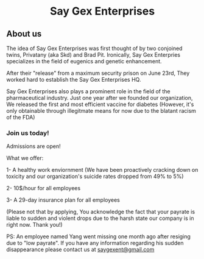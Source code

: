 <h1 align="Center">  
Say Gex Enterprises
</h1>
<h2 align="Left">
About us
</h2>

The idea of Say Gex Enterprises was first thought of by two conjoined twins, Privatany (aka Skd) and Brad Pit. Ironically, Say Gex Enterpries specializes in the field of eugenics and genetic enhancement. 


After their "release" from a maximum security prison on June 23rd, They worked hard to establish the Say Gex Enterprises HQ.

Say Gex Enterprises also plays a prominent role in the field of the pharmaceutical industry. Just one year after we founded our organization, We released the first and most efficient vaccine for diabetes (However, it's only obtainable through illegitmate means for now due to the blatant racism of the FDA)

<h3 align "Left">
Join us today!
</h3>
Admissions are open! 

What we offer:

1- A healthy work enviornment (We have been proactively cracking down on toxicity and our organization's suicide rates dropped from 49% to 5%)

2- 10$/hour for all employees

3- A 29-day insurance plan for all employees

(Please not that by applying, You acknowledge the fact that your payrate is liable to sudden and violent drops due to the harsh state our company is in right now. Thank you!)



PS: An employee named Yang went missing one month ago after resiging due to "low payrate". If you have any information regarding his sudden disappearance please contact us at saygexent@gmail.com


